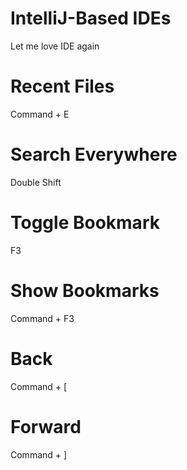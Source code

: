 IntelliJ-Based IDEs
==============
Let me love IDE again

# Recent Files
Command + E

# Search Everywhere
Double Shift

# Toggle Bookmark
F3

# Show Bookmarks
Command + F3

# Back
Command + [

# Forward
Command + ]
